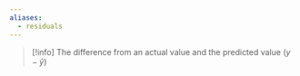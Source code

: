 ```yaml
---
aliases:
  - residuals
---
```

> [!info] The difference from an actual value and the predicted value ($y-\hat{y}$)

